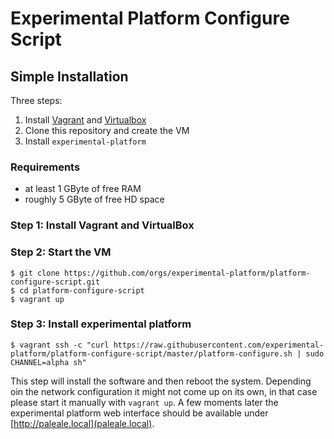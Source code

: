 # Experimental Platform Configure Script


## Simple Installation

Three steps:

1. Install [Vagrant](https://www.vagrantup.com/downloads.html) and [Virtualbox](https://www.virtualbox.org/wiki/Downloads)
2. Clone this repository and create the VM
3. Install `experimental-platform`

### Requirements

* at least 1 GByte of free RAM
* roughly 5 GByte of free HD space


### Step 1: Install Vagrant and VirtualBox

### Step 2: Start the VM

    $ git clone https://github.com/orgs/experimental-platform/platform-configure-script.git
    $ cd platform-configure-script
    $ vagrant up

### Step 3: Install experimental platform

    $ vagrant ssh -c "curl https://raw.githubusercontent.com/experimental-platform/platform-configure-script/master/platform-configure.sh | sudo CHANNEL=alpha sh"

This step will install the software and then reboot the system. Depending oin the network configuration it might not come up on its own, in that case please start it manually with `vagrant up`. A few moments later the experimental platform web interface should be available under [http://paleale.local](paleale.local).